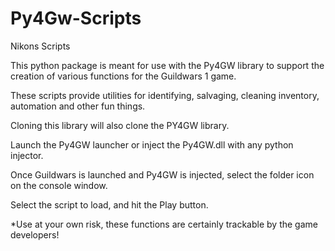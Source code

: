 # Py4Gw-Scripts
Nikons Scripts

This python package is meant for use with the Py4GW library to support the creation of various functions for the Guildwars 1 game.

These scripts provide utilities for identifying, salvaging, cleaning inventory, automation and other fun things.

Cloning this library will also clone the PY4GW library.

Launch the Py4GW launcher or inject the Py4GW.dll with any python injector.

Once Guildwars is launched and Py4GW is injected, select the folder icon on the console window.

Select the script to load, and hit the Play button.

*Use at your own risk, these functions are certainly trackable by the game developers!
